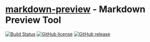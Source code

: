 # [markdown-preview] - Markdown Preview Tool

[![Build Status](https://travis-ci.org/spiegel-im-spiegel/markdown-preview.svg?branch=master)](https://travis-ci.org/spiegel-im-spiegel/markdown-preview)
[![GitHub license](https://img.shields.io/badge/license-Apache%202-blue.svg)](https://raw.githubusercontent.com/spiegel-im-spiegel/markdown-preview/master/LICENSE)
[![GitHub release](http://img.shields.io/github/release/spiegel-im-spiegel/markdown-preview.svg)](https://github.com/spiegel-im-spiegel/markdown-preview/releases/latest)

[markdown-preview]: https://github.com/spiegel-im-spiegel/markdown-preview "spiegel-im-spiegel/markdown-preview: Markdown Preview Tool"
